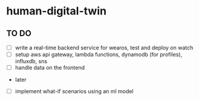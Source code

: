 # human-digital-twin
## TO DO 
- [ ] write a real-time backend service for wearos, test and deploy on watch
- [ ] setup aws api gateway, lambda functions, dynamodb (for profiles), influxdb, sns 
- [ ] handle data on the frontend
- later
- [ ] implement what-if scenarios using an ml model 

